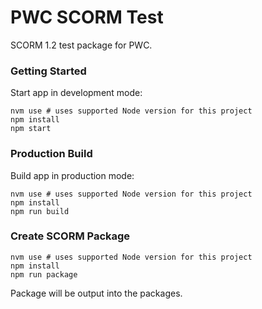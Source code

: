 # PWC SCORM Test

SCORM 1.2 test package for PWC.

### Getting Started

Start app in development mode:

```shell
nvm use # uses supported Node version for this project
npm install
npm start
```

### Production Build

Build app in production mode:

```shell
nvm use # uses supported Node version for this project
npm install
npm run build
```

### Create SCORM Package

```shell
nvm use # uses supported Node version for this project
npm install
npm run package
```

Package will be output into the packages.
